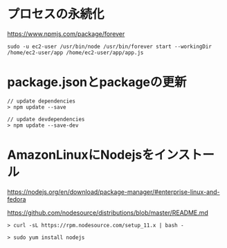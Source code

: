 # プロセスの永続化

https://www.npmjs.com/package/forever

```config:/etc/rc.local
sudo -u ec2-user /usr/bin/node /usr/bin/forever start --workingDir /home/ec2-user/app /home/ec2-user/app/app.js
```

# package.jsonとpackageの更新

```
// update dependencies
> npm update --save

// update devdependencies
> npm update --save-dev
```

# AmazonLinuxにNodejsをインストール

https://nodejs.org/en/download/package-manager/#enterprise-linux-and-fedora

https://github.com/nodesource/distributions/blob/master/README.md

```
> curl -sL https://rpm.nodesource.com/setup_11.x | bash -

> sudo yum install nodejs
```